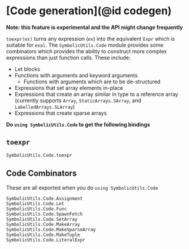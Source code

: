# [Code generation](@id codegen)

**Note: this feature is experimental and the API might change frequently**

`toexpr(ex)` turns any expression (`ex`) into the equivalent `Expr` which is suitable for `eval`. The `SymbolicUtils.Code` module provides some combinators which provides the ability to construct more complex expressions than just function calls. These include:



- Let blocks
- Functions with arguments and keyword arguments
  - Functions with arguments which are to be de-structured
- Expressions that set array elements in-place
- Expressions that create an array similar in type to a reference array (currently supports `Array`, `StaticArrays.SArray`, and `LabelledArrays.SLArray`)
- Expressions that create sparse arrays

**Do `using SymbolicUtils.Code` to get the following bindings**

## `toexpr`

```@docs
SymbolicUtils.Code.toexpr
```

## Code Combinators

These are all exported when you do `using SymbolicUtils.Code`

```@docs
SymbolicUtils.Code.Assignment
SymbolicUtils.Code.Let
SymbolicUtils.Code.Func
SymbolicUtils.Code.SpawnFetch
SymbolicUtils.Code.SetArray
SymbolicUtils.Code.MakeArray
SymbolicUtils.Code.MakeSparseArray
SymbolicUtils.Code.MakeTuple
SymbolicUtils.Code.LiteralExpr
```

